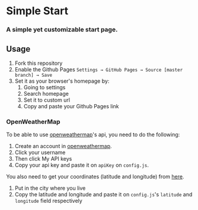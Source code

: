 # Simple Start

### A simple yet customizable start page.

## Usage

1. Fork this repository
2. Enable the Github Pages `Settings → GitHub Pages → Source [master branch] → Save`
3. Set it as your browser's homepage by:
    1. Going to settings
    2. Search homepage
    3. Set it to custom url
    4. Copy and paste your Github Pages link

### OpenWeatherMap

To be able to use [openweathermap](https://openweathermap.org/)'s api, you need to do the following:

1. Create an account in [openweathermap](https://openweathermap.org/).
2. Click your username
3. Then click My API keys
4. Copy your api key and paste it on `apiKey` on `config.js`.

You also need to get your coordinates (latitude and longitude) from [here](https://www.latlong.net/).

1. Put in the city where you live
2. Copy the latitude and longitude and paste it on `config.js`'s `latitude` and `longitude` field respectively
